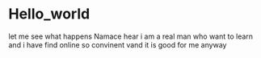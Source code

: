 # Hello_world
let me see what happens
Namace hear i am a real man who want to learn 
and i have find online so convinent vand it is good for me anyway
